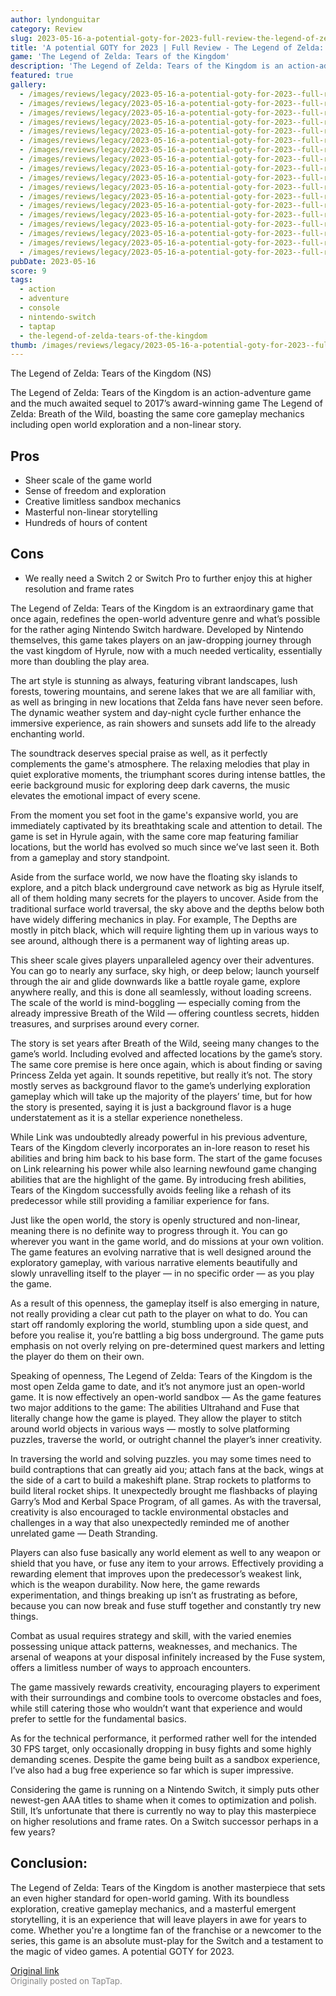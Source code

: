 ```yaml
---
author: lyndonguitar
category: Review
slug: 2023-05-16-a-potential-goty-for-2023-full-review-the-legend-of-zelda-tears-of-the-kingdom
title: 'A potential GOTY for 2023 | Full Review - The Legend of Zelda: Tears of the Kingdom'
game: 'The Legend of Zelda: Tears of the Kingdom'
description: 'The Legend of Zelda: Tears of the Kingdom is an action-adventure game and the much awaited sequel to 2017’s award-winning game The Legend of Zelda: Breath of the Wild, boasting the same core gameplay mechanics including open world exploration and a non-linear story.'
featured: true
gallery:
  - /images/reviews/legacy/2023-05-16-a-potential-goty-for-2023--full-review---the-legend-of-zelda-tears-of-the-kingdom-0.avif
  - /images/reviews/legacy/2023-05-16-a-potential-goty-for-2023--full-review---the-legend-of-zelda-tears-of-the-kingdom-1.avif
  - /images/reviews/legacy/2023-05-16-a-potential-goty-for-2023--full-review---the-legend-of-zelda-tears-of-the-kingdom-2.avif
  - /images/reviews/legacy/2023-05-16-a-potential-goty-for-2023--full-review---the-legend-of-zelda-tears-of-the-kingdom-3.avif
  - /images/reviews/legacy/2023-05-16-a-potential-goty-for-2023--full-review---the-legend-of-zelda-tears-of-the-kingdom-4.avif
  - /images/reviews/legacy/2023-05-16-a-potential-goty-for-2023--full-review---the-legend-of-zelda-tears-of-the-kingdom-5.avif
  - /images/reviews/legacy/2023-05-16-a-potential-goty-for-2023--full-review---the-legend-of-zelda-tears-of-the-kingdom-6.avif
  - /images/reviews/legacy/2023-05-16-a-potential-goty-for-2023--full-review---the-legend-of-zelda-tears-of-the-kingdom-7.avif
  - /images/reviews/legacy/2023-05-16-a-potential-goty-for-2023--full-review---the-legend-of-zelda-tears-of-the-kingdom-8.avif
  - /images/reviews/legacy/2023-05-16-a-potential-goty-for-2023--full-review---the-legend-of-zelda-tears-of-the-kingdom-9.avif
  - /images/reviews/legacy/2023-05-16-a-potential-goty-for-2023--full-review---the-legend-of-zelda-tears-of-the-kingdom-10.avif
  - /images/reviews/legacy/2023-05-16-a-potential-goty-for-2023--full-review---the-legend-of-zelda-tears-of-the-kingdom-11.avif
  - /images/reviews/legacy/2023-05-16-a-potential-goty-for-2023--full-review---the-legend-of-zelda-tears-of-the-kingdom-12.avif
  - /images/reviews/legacy/2023-05-16-a-potential-goty-for-2023--full-review---the-legend-of-zelda-tears-of-the-kingdom-13.avif
  - /images/reviews/legacy/2023-05-16-a-potential-goty-for-2023--full-review---the-legend-of-zelda-tears-of-the-kingdom-14.avif
  - /images/reviews/legacy/2023-05-16-a-potential-goty-for-2023--full-review---the-legend-of-zelda-tears-of-the-kingdom-15.avif
  - /images/reviews/legacy/2023-05-16-a-potential-goty-for-2023--full-review---the-legend-of-zelda-tears-of-the-kingdom-16.avif
  - /images/reviews/legacy/2023-05-16-a-potential-goty-for-2023--full-review---the-legend-of-zelda-tears-of-the-kingdom-17.avif
pubDate: 2023-05-16
score: 9
tags:
  - action
  - adventure
  - console
  - nintendo-switch
  - taptap
  - the-legend-of-zelda-tears-of-the-kingdom
thumb: /images/reviews/legacy/2023-05-16-a-potential-goty-for-2023--full-review---the-legend-of-zelda-tears-of-the-kingdom-0.avif
---
```


The Legend of Zelda: Tears of the Kingdom (NS)

The Legend of Zelda: Tears of the Kingdom is an action-adventure game and the much awaited sequel to 2017’s award-winning game The Legend of Zelda: Breath of the Wild, boasting the same core gameplay mechanics including open world exploration and a non-linear story.




## Pros
- Sheer scale of the game world
- Sense of freedom and exploration
- Creative limitless sandbox mechanics
- Masterful non-linear storytelling
- Hundreds of hours of content
## Cons
- We really need a Switch 2 or Switch Pro to further enjoy this at higher resolution and frame rates

The Legend of Zelda: Tears of the Kingdom is an extraordinary game that once again, redefines the open-world adventure genre and what’s possible for the rather aging Nintendo Switch hardware. Developed by Nintendo themselves, this game takes players on an jaw-dropping journey through the vast kingdom of Hyrule, now with a much needed verticality, essentially more than doubling the play area.

The art style is stunning as always, featuring vibrant landscapes, lush forests, towering mountains, and serene lakes that we are all familiar with, as well as bringing in new locations that Zelda fans have never seen before. The dynamic weather system and day-night cycle further enhance the immersive experience, as rain showers and sunsets add life to the already enchanting world.

The soundtrack deserves special praise as well, as it perfectly complements the game's atmosphere. The relaxing melodies that play in quiet explorative moments, the triumphant scores during intense battles, the eerie background music for exploring deep dark caverns, the music elevates the emotional impact of every scene.

From the moment you set foot in the game's expansive world, you are immediately captivated by its breathtaking scale and attention to detail. The game is set in Hyrule again, with the same core map featuring familiar locations, but the world has evolved so much since we’ve last seen it. Both from a gameplay and story standpoint.

Aside from the surface world, we now have the floating sky islands to explore, and a pitch black underground cave network as big as Hyrule itself, all of them holding many secrets for the players to uncover. Aside from the traditional surface world traversal, the sky above and the depths below both have widely differing mechanics in play. For example, The Depths are mostly in pitch black, which will require lighting them up in various ways to see around, although there is a permanent way of lighting areas up.

This sheer scale gives players unparalleled agency over their adventures. You can go to nearly any surface, sky high, or deep below; launch yourself through the air and glide downwards like a battle royale game, explore anywhere really, and this is done all seamlessly, without loading screens. The scale of the world is mind-boggling — especially coming from the already impressive Breath of the Wild — offering countless secrets, hidden treasures, and surprises around every corner.

The story is set years after Breath of the Wild, seeing many changes to the game’s world. Including evolved and affected locations by the game’s story. The same core premise is here once again, which is about finding or saving Princess Zelda yet again. It sounds repetitive, but really it’s not. The story mostly serves as background flavor to the game’s underlying exploration gameplay which will take up the majority of the players’ time, but for how the story is presented, saying it is just a background flavor is a huge understatement as it is a stellar experience nonetheless.

While Link was undoubtedly already powerful in his previous adventure, Tears of the Kingdom cleverly incorporates an in-lore reason to reset his abilities and bring him back to his base form. The start of the game focuses on Link relearning his power while also learning newfound game changing abilities that are the highlight of the game. By introducing fresh abilities, Tears of the Kingdom successfully avoids feeling like a rehash of its predecessor while still providing a familiar experience for fans.

Just like the open world, the story is openly structured and non-linear, meaning there is no definite way to progress through it. You can go wherever you want in the game world, and do missions at your own volition. The game features an evolving narrative that is well designed around the exploratory gameplay, with various narrative elements beautifully and slowly unravelling itself to the player — in no specific order — as you play the game.

As a result of this openness, the gameplay itself is also emerging in nature, not really providing a clear cut path to the player on what to do. You can start off randomly exploring the world, stumbling upon a side quest, and before you realise it, you’re battling a big boss underground. The game puts emphasis on not overly relying on pre-determined quest markers and letting the player do them on their own.

Speaking of openness, The Legend of Zelda: Tears of the Kingdom is the most open Zelda game to date, and it’s not anymore just an open-world game. It is now effectively an open-world sandbox — As the game features two major additions to the game: The abilities Ultrahand and Fuse that literally change how the game is played. They allow the player to stitch around world objects in various ways — mostly to solve platforming puzzles, traverse the world, or outright channel the player’s inner creativity.

In traversing the world and solving puzzles. you may some times need to build contraptions that can greatly aid you; attach fans at the back, wings at the side of a cart to build a makeshift plane. Strap rockets to platforms to build literal rocket ships. It unexpectedly brought me flashbacks of playing Garry’s Mod and Kerbal Space Program, of all games. As with the traversal, creativity is also encouraged to tackle environmental obstacles and challenges in a way that also unexpectedly reminded me of another unrelated game — Death Stranding.

Players can also fuse basically any world element as well to any weapon or shield that you have, or fuse any item to your arrows. Effectively providing a rewarding element that improves upon the predecessor’s weakest link, which is the weapon durability. Now here, the game rewards experimentation, and things breaking up isn’t as frustrating as before, because you can now break and fuse stuff together and constantly try new things.

Combat as usual requires strategy and skill, with the varied enemies possessing unique attack patterns, weaknesses, and mechanics. The arsenal of weapons at your disposal infinitely increased by the Fuse system, offers a limitless number of ways to approach encounters.

The game massively rewards creativity, encouraging players to experiment with their surroundings and combine tools to overcome obstacles and foes, while still catering those who wouldn’t want that experience and would prefer to settle for the fundamental basics.

As for the technical performance, it performed rather well for the intended 30 FPS target, only occasionally dropping in busy fights and some highly demanding scenes. Despite the game being built as a sandbox experience, I’ve also had a bug free experience so far which is super impressive.

Considering the game is running on a Nintendo Switch, it simply puts other newest-gen AAA titles to shame when it comes to optimization and polish. Still, It’s unfortunate that there is currently no way to play this masterpiece on higher resolutions and frame rates. On a Switch successor perhaps in a few years?

## Conclusion:

The Legend of Zelda: Tears of the Kingdom is another masterpiece that sets an even higher standard for open-world gaming. With its boundless exploration, creative gameplay mechanics, and a masterful emergent storytelling, it is an experience that will leave players in awe for years to come. Whether you're a longtime fan of the franchise or a newcomer to the series, this game is an absolute must-play for the Switch and a testament to the magic of video games. A potential GOTY for 2023.

[Original link](https://www.taptap.io/post/5448027)<br><span style="font-size: 0.95em; color: #888;">Originally posted on TapTap.</span>